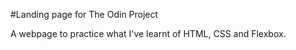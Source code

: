 #Landing page for The Odin Project

A webpage to practice what I've learnt of HTML, CSS and Flexbox.

